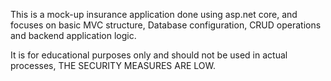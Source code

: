 This is a mock-up insurance application done using asp.net core, and focuses on basic MVC structure, Database configuration, CRUD operations and backend application logic.

It is for educational purposes only and should not be used in actual processes, THE SECURITY MEASURES ARE LOW.

